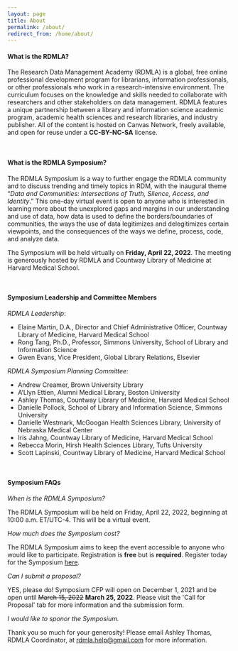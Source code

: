 ```yaml
---
layout: page
title: About
permalink: /about/
redirect_from: /home/about/
---
```


#### What is the RDMLA?

The Research Data Management Academy (RDMLA) is a global, free online professional development program for librarians, information professionals, or other professionals who work in a research-intensive environment. The curriculum focuses on the knowledge and skills needed to collaborate with researchers and other stakeholders on data management. RDMLA features a unique partnership between a library and information science academic program, academic health sciences and research libraries, and industry publisher. All of the content is hosted on Canvas Network, freely available, and open for reuse under a **CC-BY-NC-SA** license.

<br>

#### What is the RDMLA Symposium?

The RDMLA Symposium is a way to further engage the RDMLA community and to discuss trending and timely topics in RDM, with the inaugural theme “_Data and Communities: Intersections of Truth, Silence, Access, and Identity_.” This one-day virtual event is open to anyone who is interested in learning more about the unexplored gaps and margins in our understanding and use of data, how data is used to define the borders/boundaries of communities, the ways the use of data legitimizes and delegitimizes certain viewpoints, and the consequences of the ways we define, process, code, and analyze data.

The Symposium will be held virtually on **Friday, April 22, 2022**. The meeting is generously hosted by RDMLA and Countway Library of Medicine at Harvard Medical School. 

<br>

#### Symposium Leadership and Committee Members

*RDMLA Leadership*: 
  - Elaine Martin, D.A., Director and Chief Administrative Officer, Countway Library of Medicine, Harvard Medical School
  - Rong Tang, Ph.D., Professor, Simmons University, School of Library and Information Science
  - Gwen Evans, Vice President, Global Library Relations, Elsevier

*RDMLA Symposium Planning Committee*:
  - Andrew Creamer, Brown University Library
  - A’Llyn Ettien, Alumni Medical Library, Boston University
  - Ashley Thomas, Countway Library of Medicine, Harvard Medical School
  - Danielle Pollock, School of Library and Information Science, Simmons University
  - Danielle Westmark, McGoogan Health Sciences Library, University of Nebraska Medical Center
  - Iris Jahng, Countway Library of Medicine, Harvard Medical School
  - Rebecca Morin, Hirsh Health Sciences Library, Tufts University
  - Scott Lapinski, Countway Library of Medicine, Harvard Medical School

<br>

#### Symposium FAQs

*When is the RDMLA Symposium?* 

The RDMLA Symposium will be held on Friday, April 22, 2022, beginning at 10:00 a.m. ET/UTC-4. This will be a virtual event. 

*How much does the Symposium cost?* 

The RDMLA Symposium aims to keep the event accessible to anyone who would like to participate. Registration is **free** but is **required**. Register today for the Symposium <a href="https://whova.com/portal/registration/rdmla_202108/" target="_blank">here</a>.

*Can I submit a proposal?*

YES, please do! Symposium CFP will open on December 1, 2021 and be open until ~~March 15, 2022~~ **March 25, 2022**. Please visit the 'Call for Proposal' tab for more information and the submission form.

*I would like to sponor the Symposium.*

Thank you so much for your generosity! Please email Ashley Thomas, RDMLA Coordinator, at rdmla.help@gmail.com for more information.
